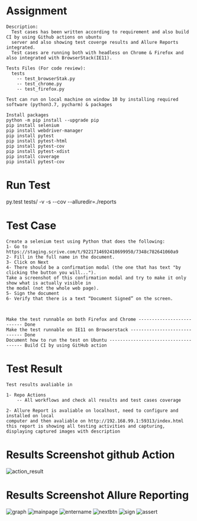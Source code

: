 # Assignment

    Description: 
      Test cases has been written according to requirement and also build CI by using Github actions on ubuntu 
      server and also showing test coverge results and Allure Reports integrated.
      Test cases are running both with headless on Chrome & Firefox and also integrated with BrowserStack(IE11).
  
    Tests Files (For code review):
      tests
        -- test_browserStak.py
        -- test_chrome.py
        -- test_firefox.py
  
    Test can run on local machine on window 10 by installing required software (python3.7, pycharm) & packages  
        
    Install packages
    python -m pip install --upgrade pip
    pip install selenium
    pip install webdriver-manager
    pip install pytest
    pip install pytest-html
    pip install pytest-cov
    pip install pytest-xdist
    pip install coverage
    pip install pytest-cov
 

  # Run Test
  py.test tests/ -v -s --cov --alluredir=./reports



  # Test Case
    Create a selenium test using Python that does the following:
    1- Go to https://staging.scrive.com/t/9221714692410699950/7348c782641060a9
    2- Fill in the full name in the document.
    3- Click on Next
    4- There should be a confirmation modal (the one that has text "by clicking the button you will..."). 
    Take a screenshot of this confirmation modal and try to make it only show what is actually visible in
    the modal (not the whole web page).
    5- Sign the document
    6- Verify that there is a text “Document Signed” on the screen.



    Make the test runnable on both Firefox and Chrome -------------------------- Done 
    Make the test runnable on IE11 on Browserstack ----------------------------- Done
    Document how to run the test on Ubuntu ------------------------------------- Build CI by using GitHub action 

# Test Result
    Test results avaliable in 

    1- Repo Actions
        -- All workflows and check all results and test cases coverage 
    
    2- Allure Report is avaliable on localhost, need to configure and installed on local 
    computer and then avaliable on http://192.168.99.1:59313/index.html 
    this report is showing all testing activities and capturing, displaying captured images with description

# Results Screenshot github Action    
![action_result](https://user-images.githubusercontent.com/18198800/107922596-8860d600-6f70-11eb-83dd-f63a60ece10a.png)

# Results Screenshot Allure Reporting

![graph](https://user-images.githubusercontent.com/18198800/107924739-bf84b680-6f73-11eb-8c47-040be5813e6e.png)
![mainpage](https://user-images.githubusercontent.com/18198800/107924891-f65acc80-6f73-11eb-8dc5-e76da2e6b053.png)
![entername](https://user-images.githubusercontent.com/18198800/107924881-f4910900-6f73-11eb-9145-76a8fadd3c38.png)
![nextbtn](https://user-images.githubusercontent.com/18198800/107924892-f6f36300-6f73-11eb-87cf-0aff4b9de5f3.png)
![sign](https://user-images.githubusercontent.com/18198800/107924894-f8249000-6f73-11eb-8c2a-44de68afcf7a.png)
![assert](https://user-images.githubusercontent.com/18198800/107924880-f3f87280-6f73-11eb-94d5-5590206c3a81.png)





